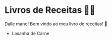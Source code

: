 # Livros de Receitas :man_cook:

Dalle mano! Bem vindo ao meu livro de receitas! :wave:

- Lasanha de Carne

